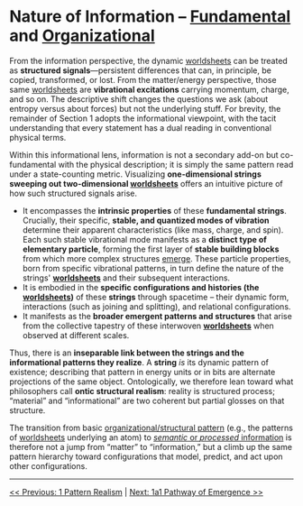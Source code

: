 # Nature of Information – [Fundamental](glossary.md#fundamental-information) and [Organizational](glossary.md#organizational-information)

From the information perspective, the dynamic [worldsheets](glossary.md#worldsheet) can be treated as **structured signals**—persistent differences that can, in principle, be copied, transformed, or lost. From the matter/energy perspective, those same [worldsheets](glossary.md#worldsheet) are **vibrational excitations** carrying momentum, charge, and so on. The descriptive shift changes the questions we ask (about entropy versus about forces) but not the underlying stuff. For brevity, the remainder of Section 1 adopts the informational viewpoint, with the tacit understanding that every statement has a dual reading in conventional physical terms.

Within this informational lens, information is not a secondary add-on but co-fundamental with the physical description; it is simply the same pattern read under a state-counting metric. Visualizing **one-dimensional strings sweeping out two-dimensional [worldsheets](glossary.md#worldsheet)** offers an intuitive picture of how such structured signals arise.

- It encompasses the **intrinsic properties** of these **fundamental strings**. Crucially, their specific, **stable, and quantized modes of vibration** determine their apparent characteristics (like mass, charge, and spin). Each such stable vibrational mode manifests as a **distinct type of elementary particle**, forming the first layer of **stable building blocks** from which more complex structures [emerge](glossary.md#emergence). These particle properties, born from specific vibrational patterns, in turn define the nature of the strings' **[worldsheets](glossary.md#worldsheet)** and their subsequent interactions.
- It is embodied in the **specific configurations and histories (the [worldsheets](glossary.md#worldsheet))** of these **strings** through spacetime – their dynamic form, interactions (such as joining and splitting), and relational configurations.
- It manifests as the **broader emergent patterns and structures** that arise from the collective tapestry of these interwoven **[worldsheets](glossary.md#worldsheet)** when observed at different scales.

Thus, there is an **inseparable link between the strings and the informational patterns they realize**. A **string** *is* its dynamic pattern of existence; describing that pattern in energy units or in bits are alternate projections of the same object. Ontologically, we therefore lean toward what philosophers call **ontic structural realism**: reality is structured process; “material” and “informational” are two coherent but partial glosses on that structure.

The transition from basic [organizational/structural pattern](glossary.md#organizational-information) (e.g., the patterns of [worldsheets](glossary.md#worldsheet) underlying an atom) to [*semantic* or *processed* information](glossary.md#semantic-information) is therefore not a jump from “matter” to “information,” but a climb up the same pattern hierarchy toward configurations that model, predict, and act upon other configurations.

---

[<< Previous: 1 Pattern Realism](1-pattern-realism.md) | [Next: 1a1 Pathway of Emergence >>](1a1-pathway-emergence.md)